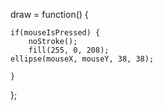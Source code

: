draw = function() {
    
    if(mouseIsPressed) {
        noStroke();
        fill(255, 0, 208);
    ellipse(mouseX, mouseY, 38, 38);
    
    }
};
